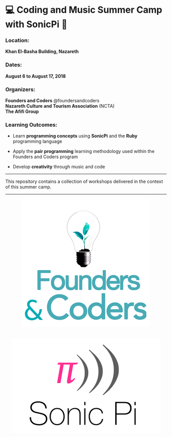 # :computer: Coding and Music Summer Camp with SonicPi :musical_note:

### Location:

**Khan El-Basha Building, Nazareth**

### Dates:

**August 6 to August 17, 2018**

### Organizers:

**Founders and Coders** @foundersandcoders </br>
**Nazareth Culture and Tourism Association** (NCTA)</br>
**The Afifi Group**


### Learning Outcomes: 

* Learn **programming concepts** using **SonicPi** and the **Ruby** programming language

* Apply the **pair programming** learning methodology used within the Founders and Coders program

* Develop **creativity** through music and code


***
This repository contains a collection of workshops delivered in the context of this summer camp.
***

<div align="center">
<img src="images/fac-logo.png?raw=true"/></br>
</div>
<div align="center" style="padding-top:30px">
<img src="images/sonic-pi-logo.png?raw=true"/>
</div>
